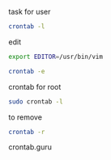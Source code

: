 task for user
```bash
crontab -l
```
edit 
```bash
export EDITOR=/usr/bin/vim
```
```bash
crontab -e
```
crontab for root
```bash
sudo crontab -l
```

to remove
```bash
crontab -r
```

crontab.guru